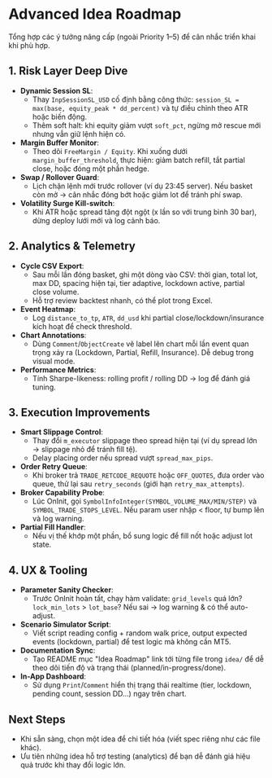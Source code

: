 # Advanced Idea Roadmap

Tổng hợp các ý tưởng nâng cấp (ngoài Priority 1–5) để cân nhắc triển khai khi phù hợp.

## 1. Risk Layer Deep Dive
- **Dynamic Session SL**:
  - Thay `InpSessionSL_USD` cố định bằng công thức: `session_SL = max(base, equity_peak * dd_percent)` và tự điều chỉnh theo ATR hoặc biến động.
  - Thêm soft halt: khi equity giảm vượt `soft_pct`, ngừng mở rescue mới nhưng vẫn giữ lệnh hiện có.
- **Margin Buffer Monitor**:
  - Theo dõi `FreeMargin / Equity`. Khi xuống dưới `margin_buffer_threshold`, thực hiện: giảm batch refill, tắt partial close, hoặc đóng một phần hedge.
- **Swap / Rollover Guard**:
  - Lịch chặn lệnh mới trước rollover (ví dụ 23:45 server). Nếu basket còn mở → cân nhắc đóng bớt hoặc giảm lot để tránh phí swap.
- **Volatility Surge Kill-switch**:
  - Khi ATR hoặc spread tăng đột ngột (x lần so với trung bình 30 bar), dừng deploy lưới mới và log cảnh báo.

## 2. Analytics & Telemetry
- **Cycle CSV Export**:
  - Sau mỗi lần đóng basket, ghi một dòng vào CSV: thời gian, total lot, max DD, spacing hiện tại, tier adaptive, lockdown active, partial close volume.
  - Hỗ trợ review backtest nhanh, có thể plot trong Excel.
- **Event Heatmap**:
  - Log `distance_to_tp`, `ATR`, `dd_usd` khi partial close/lockdown/insurance kích hoạt để check threshold.
- **Chart Annotations**:
  - Dùng `Comment`/`ObjectCreate` vẽ label lên chart mỗi lần event quan trọng xảy ra (Lockdown, Partial, Refill, Insurance). Dễ debug trong visual mode.
- **Performance Metrics**:
  - Tính Sharpe-likeness: rolling profit / rolling DD → log để đánh giá tuning.

## 3. Execution Improvements
- **Smart Slippage Control**:
  - Thay đổi `m_executor` slippage theo spread hiện tại (ví dụ spread lớn → slippage nhỏ để tránh fill tệ).
  - Delay placing order nếu spread vượt `spread_max_pips`.
- **Order Retry Queue**:
  - Khi broker trả `TRADE_RETCODE_REQUOTE` hoặc `OFF_QUOTES`, đưa order vào queue, thử lại sau `retry_seconds` (giới hạn `retry_max_attempts`).
- **Broker Capability Probe**:
  - Lúc OnInit, gọi `SymbolInfoInteger(SYMBOL_VOLUME_MAX/MIN/STEP)` và `SYMBOL_TRADE_STOPS_LEVEL`. Nếu param user nhập < floor, tự bump lên và log warning.
- **Partial Fill Handler**:
  - Nếu vị thế khớp một phần, bổ sung logic để fill nốt hoặc adjust lot state.

## 4. UX & Tooling
- **Parameter Sanity Checker**:
  - Trước OnInit hoàn tất, chạy hàm validate: `grid_levels` quá lớn? `lock_min_lots` > `lot_base`? Nếu sai → log warning & có thể auto-adjust.
- **Scenario Simulator Script**:
  - Viết script reading config + random walk price, output expected events (lockdown, partial) để test logic mà không cần MT5.
- **Documentation Sync**:
  - Tạo README mục "Idea Roadmap" link tới từng file trong `idea/` để dễ theo dõi tiến độ và trạng thái (planned/in-progress/done).
- **In-App Dashboard**:
  - Sử dụng `Print`/`Comment` hiển thị trạng thái realtime (tier, lockdown, pending count, session DD…) ngay trên chart.

## Next Steps
- Khi sẵn sàng, chọn một idea để chi tiết hóa (viết spec riêng như các file khác).
- Ưu tiên những idea hỗ trợ testing (analytics) để bạn dễ đánh giá hiệu quả trước khi thay đổi logic lớn.
